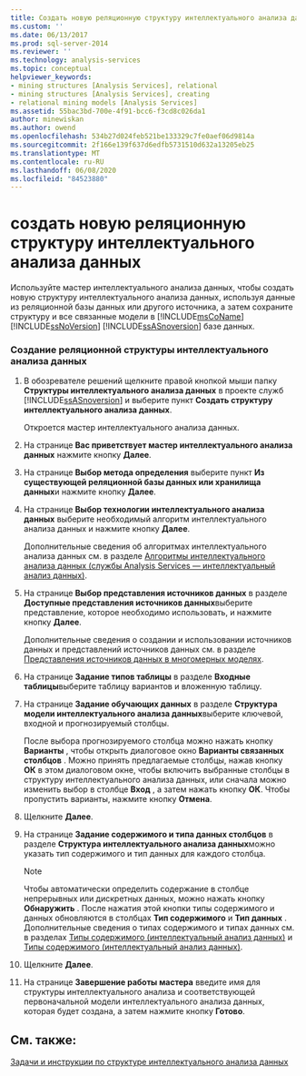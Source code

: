 ```yaml
---
title: Создать новую реляционную структуру интеллектуального анализа данных | Документация Майкрософт
ms.custom: ''
ms.date: 06/13/2017
ms.prod: sql-server-2014
ms.reviewer: ''
ms.technology: analysis-services
ms.topic: conceptual
helpviewer_keywords:
- mining structures [Analysis Services], relational
- mining structures [Analysis Services], creating
- relational mining models [Analysis Services]
ms.assetid: 55bac3bd-700e-4f91-bcc6-f3cd8c026da1
author: minewiskan
ms.author: owend
ms.openlocfilehash: 534b27d024feb521be133329c7fe0aef06d9814a
ms.sourcegitcommit: 2f166e139f637d6edfb5731510d632a13205eb25
ms.translationtype: MT
ms.contentlocale: ru-RU
ms.lasthandoff: 06/08/2020
ms.locfileid: "84523880"
---
```

# <a name="create-a-new-relational-mining-structure"></a>создать новую реляционную структуру интеллектуального анализа данных
  Используйте мастер интеллектуального анализа данных, чтобы создать новую структуру интеллектуального анализа данных, используя данные из реляционной базы данных или другого источника, а затем сохраните структуру и все связанные модели в [!INCLUDE[msCoName](../../includes/msconame-md.md)] [!INCLUDE[ssNoVersion](../../includes/ssnoversion-md.md)] [!INCLUDE[ssASnoversion](../../includes/ssasnoversion-md.md)] базе данных.  
  
### <a name="to-create-a-relational-mining-structure"></a>Создание реляционной структуры интеллектуального анализа данных  
  
1.  В обозревателе решений щелкните правой кнопкой мыши папку **Структуры интеллектуального анализа данных** в проекте служб [!INCLUDE[ssASnoversion](../../includes/ssasnoversion-md.md)] и выберите пункт **Создать структуру интеллектуального анализа данных**.  
  
     Откроется мастер интеллектуального анализа данных.  
  
2.  На странице **Вас приветствует мастер интеллектуального анализа данных** нажмите кнопку **Далее**.  
  
3.  На странице **Выбор метода определения** выберите пункт **Из существующей реляционной базы данных или хранилища данных**и нажмите кнопку **Далее**.  
  
4.  На странице **Выбор технологии интеллектуального анализа данных** выберите необходимый алгоритм интеллектуального анализа данных и нажмите кнопку **Далее**.  
  
     Дополнительные сведения об алгоритмах интеллектуального анализа данных см. в разделе [Алгоритмы интеллектуального анализа данных (службы Analysis Services — интеллектуальный анализ данных)](data-mining-algorithms-analysis-services-data-mining.md).  
  
5.  На странице **Выбор представления источников данных** в разделе **Доступные представления источников данных**выберите представление, которое необходимо использовать, и нажмите кнопку **Далее**.  
  
     Дополнительные сведения о создании и использовании источников данных и представлений источников данных см. в разделе [Представления источников данных в многомерных моделях](../multidimensional-models/data-source-views-in-multidimensional-models.md).  
  
6.  На странице **Задание типов таблицы** в разделе **Входные таблицы**выберите таблицу вариантов и вложенную таблицу.  
  
7.  На странице **Задание обучающих данных** в разделе **Структура модели интеллектуального анализа данных**выберите ключевой, входной и прогнозируемый столбцы.  
  
     После выбора прогнозируемого столбца можно нажать кнопку **Варианты** , чтобы открыть диалоговое окно **Варианты связанных столбцов** . Можно принять предлагаемые столбцы, нажав кнопку **ОК** в этом диалоговом окне, чтобы включить выбранные столбцы в структуру интеллектуального анализа данных, или сначала можно изменить выбор в столбце **Вход** , а затем нажать кнопку **ОК**. Чтобы пропустить варианты, нажмите кнопку **Отмена**.  
  
8.  Щелкните **Далее**.  
  
9. На странице **Задание содержимого и типа данных столбцов** в разделе **Структура интеллектуального анализа данных**можно указать тип содержимого и тип данных для каждого столбца.  
  
    > [!NOTE]  
    >  Чтобы автоматически определить содержание в столбце непрерывных или дискретных данных, можно нажать кнопку **Обнаружить** . После нажатия этой кнопки типы содержимого и данных обновляются в столбцах **Тип содержимого** и **Тип данных** . Дополнительные сведения о типах содержимого и типах данных см. в разделах [Типы содержимого (интеллектуальный анализ данных)](content-types-data-mining.md) и [Типы содержимого (интеллектуальный анализ данных)](data-types-data-mining.md).  
  
10. Щелкните **Далее**.  
  
11. На странице **Завершение работы мастера** введите имя для структуры интеллектуального анализа и соответствующей первоначальной модели интеллектуального анализа данных, которая будет создана, а затем нажмите кнопку **Готово**.  
  
## <a name="see-also"></a>См. также:  
 [Задачи и инструкции по структуре интеллектуального анализа данных](mining-structure-tasks-and-how-tos.md)  
  
  
